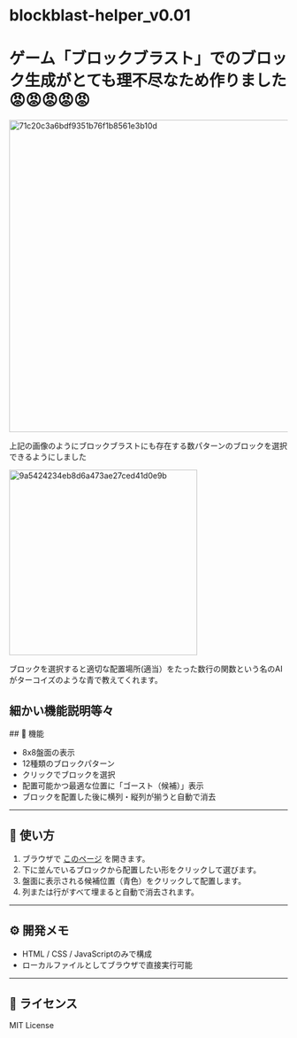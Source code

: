 # blockblast-helper_v0.01
<h1>ゲーム「ブロックブラスト」でのブロック生成がとても理不尽なため作りました😡😡😡😡😡</h1>
<img width="890" height="564" alt="71c20c3a6bdf9351b76f1b8561e3b10d" src="https://github.com/user-attachments/assets/a948e3dd-6ce6-48be-a192-4dbecb56f78e" />
<p>上記の画像のようにブロックブラストにも存在する数パターンのブロックを選択できるようにしました</p>
<img width="340" height="335" alt="9a5424234eb8d6a473ae27ced41d0e9b" src="https://github.com/user-attachments/assets/c969439c-2916-4df1-bbed-6ed2dd93233f" />
<p>ブロックを選択すると適切な配置場所(適当）をたった数行の関数という名のAIがターコイズのような青で教えてくれます。</p>

<h2>細かい機能説明等々</h2>
## 🧩 機能

- 8x8盤面の表示
- 12種類のブロックパターン
- クリックでブロックを選択
- 配置可能かつ最適な位置に「ゴースト（候補）」表示
- ブロックを配置した後に横列・縦列が揃うと自動で消去

---

## 🚀 使い方

1. ブラウザで [このページ](https://toroimerai.github.io/blockblast-helper_v0.01/) を開きます。
2. 下に並んでいるブロックから配置したい形をクリックして選びます。
3. 盤面に表示される候補位置（青色）をクリックして配置します。
4. 列または行がすべて埋まると自動で消去されます。

---

## ⚙️ 開発メモ

- HTML / CSS / JavaScriptのみで構成
- ローカルファイルとしてブラウザで直接実行可能

---

## 📄 ライセンス

MIT License
